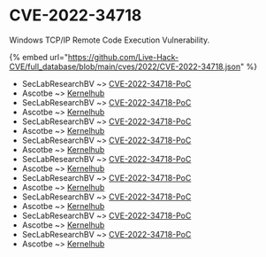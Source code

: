 # CVE-2022-34718

Windows TCP/IP Remote Code Execution Vulnerability.

{% embed url="https://github.com/Live-Hack-CVE/full_database/blob/main/cves/2022/CVE-2022-34718.json" %}


* SecLabResearchBV ~> [CVE-2022-34718-PoC](https://www.alice-snow.ru/2022/database/cve-2022-34718/cve-2022-34718-poc-seclabresearchbv)
* Ascotbe ~> [Kernelhub](https://www.alice-snow.ru/2022/database/cve-2022-34718/kernelhub-ascotbe)
* SecLabResearchBV ~> [CVE-2022-34718-PoC](https://www.alice-snow.ru/2022/database/cve-2022-34718/cve-2022-34718-poc-seclabresearchbv)
* Ascotbe ~> [Kernelhub](https://www.alice-snow.ru/2022/database/cve-2022-34718/kernelhub-ascotbe)
* SecLabResearchBV ~> [CVE-2022-34718-PoC](https://www.alice-snow.ru/2022/database/cve-2022-34718/cve-2022-34718-poc-seclabresearchbv)
* Ascotbe ~> [Kernelhub](https://www.alice-snow.ru/2022/database/cve-2022-34718/kernelhub-ascotbe)
* SecLabResearchBV ~> [CVE-2022-34718-PoC](https://www.alice-snow.ru/2022/database/cve-2022-34718/cve-2022-34718-poc-seclabresearchbv)
* Ascotbe ~> [Kernelhub](https://www.alice-snow.ru/2022/database/cve-2022-34718/kernelhub-ascotbe)
* SecLabResearchBV ~> [CVE-2022-34718-PoC](https://www.alice-snow.ru/2022/database/cve-2022-34718/cve-2022-34718-poc-seclabresearchbv)
* Ascotbe ~> [Kernelhub](https://www.alice-snow.ru/2022/database/cve-2022-34718/kernelhub-ascotbe)
* SecLabResearchBV ~> [CVE-2022-34718-PoC](https://www.alice-snow.ru/2022/database/cve-2022-34718/cve-2022-34718-poc-seclabresearchbv)
* Ascotbe ~> [Kernelhub](https://www.alice-snow.ru/2022/database/cve-2022-34718/kernelhub-ascotbe)
* SecLabResearchBV ~> [CVE-2022-34718-PoC](https://www.alice-snow.ru/2022/database/cve-2022-34718/cve-2022-34718-poc-seclabresearchbv)
* Ascotbe ~> [Kernelhub](https://www.alice-snow.ru/2022/database/cve-2022-34718/kernelhub-ascotbe)
* SecLabResearchBV ~> [CVE-2022-34718-PoC](https://www.alice-snow.ru/2022/database/cve-2022-34718/cve-2022-34718-poc-seclabresearchbv)
* Ascotbe ~> [Kernelhub](https://www.alice-snow.ru/2022/database/cve-2022-34718/kernelhub-ascotbe)
* SecLabResearchBV ~> [CVE-2022-34718-PoC](https://www.alice-snow.ru/2022/database/cve-2022-34718/cve-2022-34718-poc-seclabresearchbv)
* Ascotbe ~> [Kernelhub](https://www.alice-snow.ru/2022/database/cve-2022-34718/kernelhub-ascotbe)